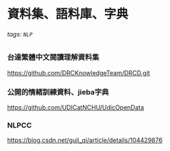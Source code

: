# 資料集、語料庫、字典
###### tags: `NLP`

### 台達繁體中文閱讀理解資料集
https://github.com/DRCKnowledgeTeam/DRCD.git

### 公開的情緒訓練資料、jieba字典
https://github.com/UDICatNCHU/UdicOpenData

### NLPCC
https://blog.csdn.net/guli_qi/article/details/104429876
